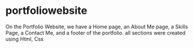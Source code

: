 # portfoliowebsite
On the Portfolio Website, we have a Home page, an About Me page, a Skills Page, a Contact Me, and a footer of the portfolio. all sections were created using Html, Css
